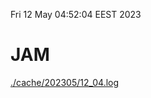 Fri 12 May 04:52:04 EEST 2023
# JAM
<a href='./cache/202305/12_04.log'>./cache/202305/12_04.log</a>

